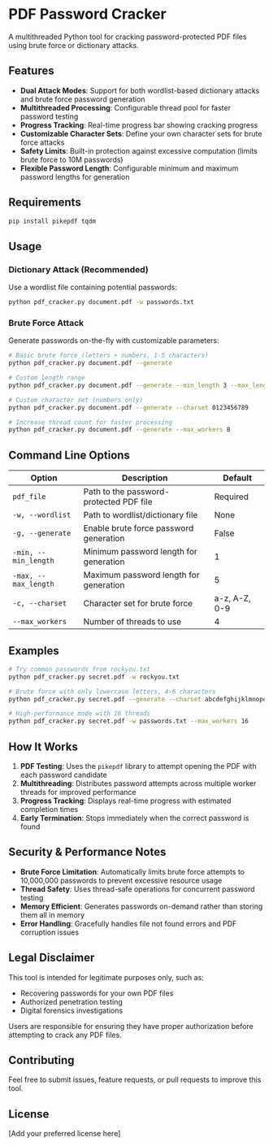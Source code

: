 # PDF Password Cracker

A multithreaded Python tool for cracking password-protected PDF files using brute force or dictionary attacks.

## Features

- **Dual Attack Modes**: Support for both wordlist-based dictionary attacks and brute force password generation
- **Multithreaded Processing**: Configurable thread pool for faster password testing
- **Progress Tracking**: Real-time progress bar showing cracking progress
- **Customizable Character Sets**: Define your own character sets for brute force attacks
- **Safety Limits**: Built-in protection against excessive computation (limits brute force to 10M passwords)
- **Flexible Password Length**: Configurable minimum and maximum password lengths for generation

## Requirements

```bash
pip install pikepdf tqdm
```

## Usage

### Dictionary Attack (Recommended)
Use a wordlist file containing potential passwords:

```bash
python pdf_cracker.py document.pdf -w passwords.txt
```

### Brute Force Attack
Generate passwords on-the-fly with customizable parameters:

```bash
# Basic brute force (letters + numbers, 1-5 characters)
python pdf_cracker.py document.pdf --generate

# Custom length range
python pdf_cracker.py document.pdf --generate --min_length 3 --max_length 6

# Custom character set (numbers only)
python pdf_cracker.py document.pdf --generate --charset 0123456789

# Increase thread count for faster processing
python pdf_cracker.py document.pdf --generate --max_workers 8
```

## Command Line Options

| Option | Description | Default |
|--------|-------------|---------|
| `pdf_file` | Path to the password-protected PDF file | Required |
| `-w, --wordlist` | Path to wordlist/dictionary file | None |
| `-g, --generate` | Enable brute force password generation | False |
| `-min, --min_length` | Minimum password length for generation | 1 |
| `-max, --max_length` | Maximum password length for generation | 5 |
| `-c, --charset` | Character set for brute force | a-z, A-Z, 0-9 |
| `--max_workers` | Number of threads to use | 4 |

## Examples

```bash
# Try common passwords from rockyou.txt
python pdf_cracker.py secret.pdf -w rockyou.txt

# Brute force with only lowercase letters, 4-6 characters
python pdf_cracker.py secret.pdf --generate --charset abcdefghijklmnopqrstuvwxyz --min_length 4 --max_length 6

# High-performance mode with 16 threads
python pdf_cracker.py secret.pdf -w passwords.txt --max_workers 16
```

## How It Works

1. **PDF Testing**: Uses the `pikepdf` library to attempt opening the PDF with each password candidate
2. **Multithreading**: Distributes password attempts across multiple worker threads for improved performance
3. **Progress Tracking**: Displays real-time progress with estimated completion times
4. **Early Termination**: Stops immediately when the correct password is found

## Security & Performance Notes

- **Brute Force Limitation**: Automatically limits brute force attempts to 10,000,000 passwords to prevent excessive resource usage
- **Thread Safety**: Uses thread-safe operations for concurrent password testing
- **Memory Efficient**: Generates passwords on-demand rather than storing them all in memory
- **Error Handling**: Gracefully handles file not found errors and PDF corruption issues

## Legal Disclaimer

This tool is intended for legitimate purposes only, such as:
- Recovering passwords for your own PDF files
- Authorized penetration testing
- Digital forensics investigations

Users are responsible for ensuring they have proper authorization before attempting to crack any PDF files.

## Contributing

Feel free to submit issues, feature requests, or pull requests to improve this tool.

## License

[Add your preferred license here]
